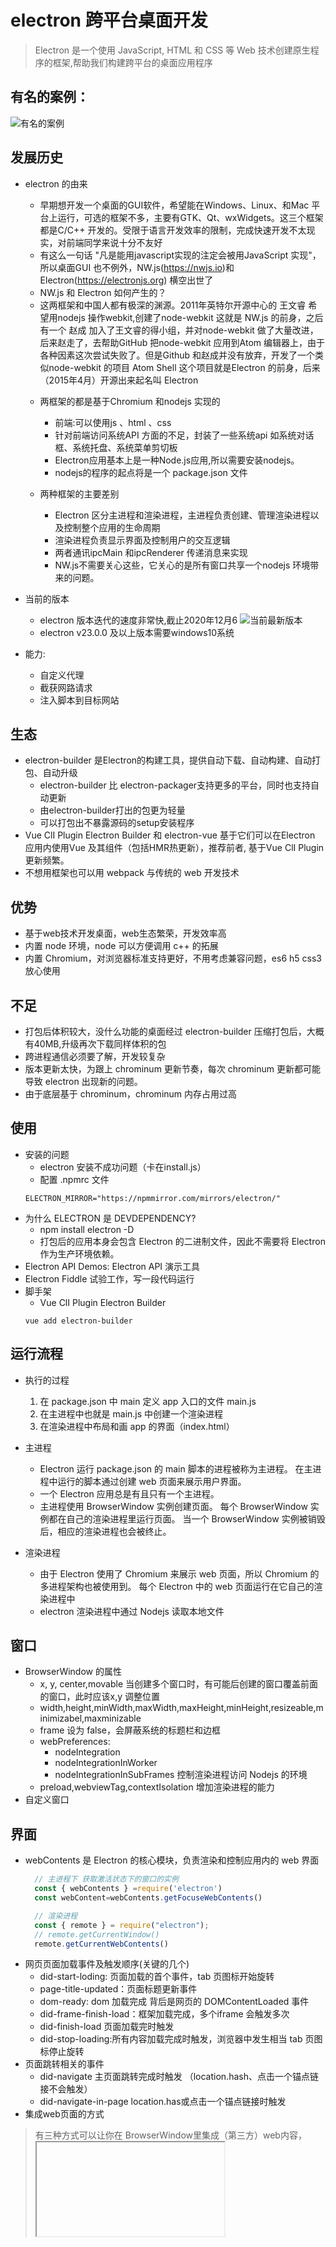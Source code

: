 # electron 跨平台桌面开发
> Electron 是一个使用 JavaScript, HTML 和 CSS 等 Web 技术创建原生程序的框架,帮助我们构建跨平台的桌面应用程序
## 有名的案例：
![有名的案例](./imgs/case.png)
## 发展历史
* electron 的由来
  - 早期想开发一个桌面的GUI软件，希望能在Windows、Linux、和Mac 平台上运行，可选的框架不多，主要有GTK、Qt、wxWidgets。这三个框架都是C/C++ 开发的。受限于语言开发效率的限制，完成快速开发不太现实，对前端同学来说十分不友好
  - 有这么一句话 "凡是能用javascript实现的注定会被用JavaScript 实现"，所以桌面GUI 也不例外，NW.js(https://nwjs.io)和Electron(https://electronjs.org) 横空出世了
  + NW.js 和 Electron 如何产生的？
   - 这两框架和中国人都有极深的渊源。2011年英特尔开源中心的 王文睿 希望用nodejs 操作webkit,创建了node-webkit 这就是 NW.js 的前身，之后有一个 赵成 加入了王文睿的得小组，并对node-webkit 做了大量改进，后来赵走了，去帮助GitHub 把node-webkit 应用到Atom 编辑器上，由于各种因素这次尝试失败了。但是Github 和赵成并没有放弃，开发了一个类似node-webkit 的项目 Atom Shell 这个项目就是Electron 的前身，后来（2015年4月）开源出来起名叫 Electron

  + 两框架的都是基于Chromium 和nodejs 实现的
    - 前端:可以使用js 、html 、css
    - 针对前端访问系统API 方面的不足，封装了一些系统api 如系统对话框、系统托盘、系统菜单剪切板
    - Electron应用基本上是一种Node.js应用,所以需要安装nodejs。
    - nodejs的程序的起点将是一个 package.json 文件

  + 两种框架的主要差别
    - Electron 区分主进程和渲染进程，主进程负责创建、管理渲染进程以及控制整个应用的生命周期
    - 渲染进程负责显示界面及控制用户的交互逻辑
    - 两者通讯ipcMain 和ipcRenderer 传递消息来实现
    - NW.js不需要关心这些，它关心的是所有窗口共享一个nodejs 环境带来的问题。
* 当前的版本
  - electron 版本迭代的速度非常快,截止2020年12月6
  ![当前最新版本](./imgs/版本说明.png)
  - electron v23.0.0 及以上版本需要windows10系统 
* 能力:
  - 自定义代理
  - 截获网路请求
  - 注入脚本到目标网站
## 生态
* electron-builder 是Electron的构建工具，提供自动下载、自动构建、自动打包、自动升级
  - electron-builder 比 electron-packager支持更多的平台，同时也支持自动更新
  - 由electron-builder打出的包更为轻量
  - 可以打包出不暴露源码的setup安装程序
* Vue ClI Plugin Electron Builder 和 electron-vue 基于它们可以在Electron 应用内使用Vue 及其组件（包括HMR热更新），推荐前者, 基于Vue ClI Plugin 更新频繁。
* 不想用框架也可以用 webpack 与传统的 web 开发技术
## 优势
* 基于web技术开发桌面，web生态繁荣，开发效率高
* 内置 node 环境，node 可以方便调用 c++ 的拓展
* 内置 Chromium，对浏览器标准支持更好，不用考虑兼容问题，es6 h5 css3 放心使用
## 不足
* 打包后体积较大，没什么功能的桌面经过 electron-builder 压缩打包后，大概有40MB,升级再次下载同样体积的包
* 跨进程通信必须要了解，开发较复杂
* 版本更新太快，为跟上 chrominum 更新节奏，每次 chrominum 更新都可能导致 electron 出现新的问题。
* 由于底层基于 chrominum，chrominum 内存占用过高
## 使用
* 安装的问题
    - electron 安装不成功问题（卡在install.js）
    - 配置 .npmrc 文件
    ```
    ELECTRON_MIRROR="https://npmmirror.com/mirrors/electron/"
    ```
* 为什么 ELECTRON 是 DEVDEPENDENCY?
    - npm install electron -D
    - 打包后的应用本身会包含 Electron 的二进制文件，因此不需要将 Electron 作为生产环境依赖。
* Electron API Demos: Electron API 演示工具
* Electron Fiddle 试验工作，写一段代码运行
* 脚手架
  - Vue ClI Plugin Electron Builder
  ```
  vue add electron-builder
  ```
## 运行流程
* 执行的过程
    1. 在 package.json 中 main 定义 app 入口的文件 main.js
    2. 在主进程中也就是 main.js 中创建一个渲染进程
    3. 在渲染进程中布局和画 app 的界面（index.html）

* 主进程
    - Electron 运行 package.json 的 main 脚本的进程被称为主进程。 在主进程中运行的脚本通过创建 web 页面来展示用户界面。
    - 一个 Electron 应用总是有且只有一个主进程。
    - 主进程使用 BrowserWindow 实例创建页面。 每个 BrowserWindow 实例都在自己的渲染进程里运行页面。 当一个 BrowserWindow 实例被销毁后，相应的渲染进程也会被终止。

* 渲染进程
    - 由于 Electron 使用了 Chromium 来展示 web 页面，所以 Chromium 的多进程架构也被使用到。 每个 Electron 中的 web 页面运行在它自己的渲染进程中
    - electron 渲染进程中通过 Nodejs 读取本地文件
## 窗口
* BrowserWindow 的属性
    - x, y, center,movable 当创建多个窗口时，有可能后创建的窗口覆盖前面的窗口，此时应该x,y 调整位置
    - width,height,minWidth,maxWidth,maxHeight,minHeight,resizeable,minimizabel,maxminizable
    - frame 设为 false，会屏蔽系统的标题栏和边框
    + webPreferences: 
      - nodeIntegration
      - nodeIntegrationInWorker
      - nodeIntegrationInSubFrames 控制渲染进程访问 Nodejs 的环境
    - preload,webviewTag,contextIsolation 增加渲染进程的能力
* 自定义窗口
## 界面
* webContents 是 Electron 的核心模块，负责渲染和控制应用内的 web 界面
  ```js 
    // 主进程下 获取激活状态下的窗口的实例
    const { webContents } =require('electron')
    const webContent=webContents.getFocuseWebContents()

    // 渲染进程
    const { remote } = require("electron");
    // remote.getCurrentWindow()
    remote.getCurrentWebContents()
  ```
* 网页页面加载事件及触发顺序(关键的几个)
  - did-start-loding: 页面加载的首个事件，tab 页图标开始旋转
  - page-title-updated：页面标题更新事件
  - dom-ready: dom 加载完成 背后是网页的 DOMContentLoaded 事件
  - did-frame-finish-load：框架加载完成，多个iframe 会触发多次
  - did-finish-load 页面加载完时触发
  - did-stop-loading:所有内容加载完成时触发，浏览器中发生相当 tab 页图标停止旋转
* 页面跳转相关的事件
  - did-navigate 主页面跳转完成时触发 （location.hash、点击一个锚点链接不会触发）
  - did-navigate-in-page location.has或点击一个锚点链接时触发 
* 集成web页面的方式
>有三种方式可以让你在 BrowserWindow里集成（第三方）web内容，<iframe>, <webview> 和 `BrowserViews 每个功能都略有不同，适用于不同的情况。 
  * iframe 共享宿主页面
    - webContents.isLoadingMainFrame MainFrame是否加载完成
  * webview 
    > 官方不建议使用，因为这个标签会发生剧烈的结构变化，可能会影响您应用程序的稳定性
    - WebView是一个自定义元素 (<webview>)，仅在 Electron 内工作。 所有与 <webview> 的通信都是异步使用 IPC 进行的，
    - 与 <iframe>相比，<webview> 往往稍慢，但在加载和与第三方内容通信以及处理各种事件方面提供了更大的控制，
     ```html
        <webview src="http://xxx.com/" preload="./test.js" nodeintegration></webview>
    ```
    ```js
        const webview = document.querySelector('webview')
        webview.addEventListener('dom-ready', () => {
            webview.openDevTools()
        })
    ```
    + nodeintegration 
        - 当有此属性时, webview 中的访客页将具有Node集成, 并且可以使用像 require 和 process 这样的node APIs 去访问低层系统资源。 Node 集成在访客页中默认是禁用的。

    + sendToHost 
        - 就像 ipcRenderer.send，不同的是消息会被发送到 host 页面上的 <webview> 元素，而不是主进程。

    + send
        - webview->向渲染进程发送消息

    + ipc-message 访客页面向嵌入页面发送异步消息时触发。
        ```js
            // In embedder page.
            const webview = document.querySelector('webview')
            webview.addEventListener('ipc-message', (event) => {
                console.log(event.channel)
            // Prints "pong"
            })
            webview.send('ping')

            // In guest page.
            const { ipcRenderer } = require('electron')
            ipcRenderer.on('ping', () => {
                ipcRenderer.sendToHost('pong')
            })
        ```
  * BrowserViews
    - 不是 DOM 的一部分，而是由主进程创建和控制
    - 它们只是现有窗口之上的另一层 Web 内容。与 BrowserWindow 内容完全分离
    - 替代webview标签.
    ```js   
        const view=new BrowserView({
            webPreference:{ preload }
        })
        view.setAutoResize({
            width:true,
            height:true
        })
        view.webContents.loadURL(url)

        win.setBrowserView(view) // 已设置过，会覆盖
        win.addBrowserView(view) // 添加多个,移除的加回来不会重新渲染
        win.removeBrowerView(view) // 移除窗口

        // css 显示和隐藏
        view.webContents.insertCSS('html{ display:block }')
        view.webContents.insertCSS('html{ display:none }')
    ```
## 增强渲染进程能力的属性
* preload 脚本注入
    - 由于预加载脚本与渲染器共享同一个全局 Window 接口，并且可以访问 Node.js API，因此它通过在 window 全局中暴露任意您的网络内容可以随后使用的 API 来增强渲染器。
    - 虽然预加载脚本与其所附加的渲染器在全局共享着一个 window 变数，但您并不能从中直接附加任何变数到 window 之中，因为默认是环境隔离的
    - 语境隔离（Context Isolation）意味着预加载脚本与渲染器的主要运行环境是隔离开来的，以避免泄漏任何具特权的 API 到您的网页内容代码中。
    - 取而代之，我们將使用 contextBridge 模块来安全地实现交互
      ```js
        // preload.js
        const { contextBridge } = require('electron')

        contextBridge.exposeInMainWorld('myAPI', {
            desktop: true
        })

        // renderer
        console.log(window.myAPI)
        // => { desktop: true }
        ```

    - executeJavaScript 返回一个 promise 对象 允许你执行一段脚本
* webSecurity 控制网页的同源策略，关闭后不会出现跨域
* contextIsolation 
* 渲染进程开启访问服务端的能力
  ```js
    // Create the browser window.
  win = new BrowserWindow({
    webPreferences: {
      // webSecurity: false, // 禁用同源策略
      nodeIntegration: true, // 在渲染进程中开启node环境
      contextIsolation: false, // 默认是true 关闭环境隔离
      // preload: path.join(__dirname, "preload.js"),
    },
  });
  ```
## 原生App特性
* 关于窗口：
  - 图标+产品名+版本号+版权+..
  - npm i electron-about-window 直接配置
  ```js
    const openAboutWindow = require("electron-about-window").default;
    const path = require("node:path");

    const create = () =>
    openAboutWindow({
        icon_path: path.join(__dirname, "icon.png"),
        package_json_dir: path.resolve(__dirname + "/../../../"),
        copyright: "Copyright (c) 2024 dragon",
        homepage: "https://github.com/dengyaolong/geektime-electron",
        bug_report_url: "https://github.com/dengyaolong/geektime-electron/issues",
    });
    module.exports = { create };

  ```
## 进程间的通讯
* ipcMain
  - 当在主进程中使用时，它处理从渲染器进程(网页)发送出来的异步和同步信息,当然也有可能从主进程向渲染进程发送消息。
  ```js
      const { ipcMain }  = require('electron')

      // 主进程发消息给渲染进程
      webContents.send('ping', 'whoooooooh!')

      // 给某个窗口发消息
      // const winId = BrowserWindow.getFocusedWindow().id;
      // 通过 id 查找窗口
      // let win = BrowserWindow.fromId(winId);
      // 给某个窗口发消息
      //  win.webContents.send('msg',winId,'我是 index.html 的数据');

      // 主进程监听 渲染进程发送的消息
      ipcMain.on('sendMsg', (event, data)=> {
          console.log('data\n ', data)
          console.log('event\n ', event) 
          // 主进程给渲染进程广播数据
          event.sender.send('sendFeedbackToRender', '来自主进程的反馈')
      })

  ```
* ipcRender
  > 使用它提供的一些方法从渲染进程 (web 页面) 发送同步或异步的消息到主进程。 也可以接收主进程回复的消息
  - 注意：主进程向渲染进程发消息，如果返回的对象是字符串或者数字 elctron 复制一份返回给渲染进程，渲染进程中持有的远程对象被回收，主进程相应的对象也会被回收
  ```js
    const { ipcRenderer } = require('electron');

    sendBtn.onclick = function () {
        // 发消息给主进程
        ipcRenderer.send('sendMsg', {name:'poetries', age: 23})
    }
    // 渲染进程监听主进程发送的消息
    ipcRenderer.on('ping', (event, message) => {
        console.log(message) // Prints 'whoooooooh!'
    })
* invoke
  ```js
    // Renderer process 触发一个事件
    ipcRenderer.invoke('some-name', someArgument).then((result) => {
        // ...
    })

    // Main process
    ipcMain.handle('some-name', async (event, someArgument) => {
        const result = await doSomeWork(someArgument)
            return result
        }
    )
  ```   
* 渲染进程间通讯
  ```js
    // Sends a message to a window with webContentsId
    ipcRenderer.sendTo(webContentsId, channel, ...args)

    // 消息会被发送到 host 页面上的 <webview> 元素
    ipcRenderer.sendToHost(channel, ...args)
  ```
* 其他一些事件api
  - removeListener
  - removeAllListeners
## 数据持久化
> 保存用户的数据存放地址供用户选择
* 获取常用文件路径
    - app.getPath('appData') 用户个性化数据目录
    - 重置用户数据目录
    ```js
        app.setPath('appData','D:\\xxxx\\xxx')
    ```
* 读写本地文件
  - lowdb
  - electron-store
* electron-store 对比 window.localStorage 优点
    - localStorage 仅在浏览器进程（渲染进程）中起作用。
    - localStorage 的容错性不是很高，因此，如果您的应用遇到错误并意外退出，则可能会丢失数据。
    - localStorage 仅支持持久字符串。 此模块支持任何JSON支持的类型。
    - localStorage 不是很安全，可能是由于xss攻击而泄漏信息。
    - electron-store 模块的API更好。 您可以设置并获取嵌套属性。 您可以设置默认的初始配置。

* vuex 、localstorage、electron-store 存储方式：
    - vuex存储在内存，localstorage则以文件的方式存储在本地，electron-store数据存储卸载应用之后依然存在。
* sqlite3(node-sqlite3)
    - 安装：见官网 node-sqlite3
    - knexjs sql 指令构建器，帮助我们把代码转成sql 语句，数据库返回的数据也会转成JSON 对象
    - 支持多种数据库：mysql、MSSQL、Oracle、
## Electron 中 编译 原生模块
* 自动编译（推荐）
  - 像 Node 项目一样安装模块，然后用 electron-rebuild 包重建这些模块以适配 Electron。 这个包可以自动识别当前 Electron 版本，为你的应用自动完成下载 headers、重新编译原生模块等步骤
  ```bash
    npm install --save-dev @electron/rebuild
    npx electron-rebuild

    # If you have trouble on Windows, try:
    .\node_modules\.bin\electron-rebuild.cmd

    # 你可以尝试使用 DEBUG 环境变量来重新运行 electron-rebuild，以便获取更详细的调试信息
    DEBUG=electron-rebuild npx electron-rebuild

  ```
## 注册唤起协议
* 调起应用时触发的钩子函数
  - mac 通过 app.on(‘open-url’, fun)监听
  - window 通过 app.on(“second-instance”,fun)监听 
## 集成 vue 的项目（vite）
* 如何在渲染环境下引入 ipcRenderer ？
  - 方案一：打开 node 环境开关（不推荐）
  - 方案二：preload 注入脚本形式
  - 注意：webpack 需要配置 target 为 electron 
## 集成 dll(动态链接库)
* npm i ffi-napi
* 使用场景：
  - 使用系统 Api 或 拓展应用程序
  - 使用第三方 dll ,如硬件设备进行通信
## 开机自启动
* node-auto-launch
## 调试
* vscode 主进程调试配置文件
    ```json
        {
            "version": "0.2.0",
            "compounds": [
                {
                "name": "Main + renderer",
                "configurations": ["Debug Main Process", "Debug Renderer Process"],
                "stopAll": true
                }
            ],
            "configurations": [
                {
                "name": "Debug Main Process",
                "type": "node",
                "request": "launch",
                "cwd": "${workspaceFolder}",
                "runtimeExecutable": "${workspaceFolder}/node_modules/.bin/electron",
                "windows": {
                  "runtimeExecutable": "${workspaceFolder}/node_modules/.bin/electron.cmd"
                },
                "args": [".", "--remote-debugging-port=9222"],
                "env": { "RUNNING_ENV": "dev" },
                "outputCapture": "std",
                "console": "integratedTerminal"
                },
                {
                "name": "Debug Renderer Process",
                "port": 9222,
                "request": "attach",
                "type": "chrome",
                "webRoot": "${workspaceFolder}/src"
                }
            ]
        }

    ```
  + 快捷键：刷新页面（未开起热重载）
    - mac:command+r 
    - windows:ctr+r
  
* 开发环境调试
    ```js
        const { app, BrowserWindow } = require('electron')
        let mainWindow
        app.on('ready', () => {
            mainWindow = new BrowserWindow({
                width:600
                height:400
            })
            if (process.env.NODE_ENV === "debug") {
                mainWindow.webContents.openDevTools()  
            }
        })
    ```

* 生产环境调试工具 
  - Debugtron

* Chrome 扩展支持
    - 工具加载 DevTools 扩展:electron-devtools-installer
    - 手动加载:Electron 只支持加载未打包的扩展 (即不能使用 .crx 文件)
    ```js
        const { app, session } = require('electron')
        const path = require('path')
        const os = require('os')

        // on macOS
        const reactDevToolsPath = path.join(
        os.homedir(),
        '/Library/Application Support/Google/Chrome/Default/Extensions/fmkadmapgofadopljbjfkapdkoienihi/4.9.0_0'
        )

        app.whenReady().then(async () => {
            await session.defaultSession.loadExtension(reactDevToolsPath)
        })
    ```
## 硬件
* 获取平台硬件信息
  - npm i systeminformation
  ```js
    const si = require('systeminformation');

    async function getHardwareInfo() {
    try {
        const osInfo = await si.osInfo();
        console.log('Operating System:', osInfo.distro, osInfo.release);

        const cpuInfo = await si.cpu();
        console.log('CPU:', cpuInfo.manufacturer, cpuInfo.brand, cpuInfo.speed);

        const memInfo = await si.mem();
        console.log('Total Memory:', memInfo.total);

        const diskInfo = await si.diskLayout();
        console.log('Disks:');
        diskInfo.forEach(disk => {
        console.log(`- ${disk.name} (${disk.size} GB)`);
        });

        const batteryInfo = await si.battery();
        console.log('Battery:', batteryInfo.hasbattery ? 'Present' : 'Not Present');

        const graphicsInfo = await si.graphics();
        console.log('Graphics:');
        graphicsInfo.controllers.forEach(controller => {
        console.log(`- ${controller.model}`);
        });
    } catch (error) {
        console.error('Error fetching hardware information:', error);
    }
    }

    getHardwareInfo();


   ```
* 获取设备唯一编号（控制分发）
  - npm install node-machine-id
  ```js
   import {machineId, machineIdSync} from 'node-machine-id';

    // Asyncronous call with async/await or Promise

    async function getMachineId() {
        let id = await machineId();
        ...
    }

    machineId().then((id) => {
        ...
    })

    // Syncronous call

    let id = machineIdSync()
    // id = c24b0fe51856497eebb6a2bfcd120247aac0d6334d670bb92e09a00ce8169365

    // hashed value (sha-256), default: false
    let id = machineIdSync({original: true})
    // id = 98912984-c4e9-5ceb-8000-03882a0485e4
  ```
* 阻止系统息屏
  ```js
   import { powerSaveBlocker } = from 'electron'
   powerSaveBlocker.start("prevent-display-sleep");
  ```
## 打包
* ![打包](./imgs/构建.png)
* electron-builder 打包过程
  - 收集配置信息：如图标、应用名、应用id、附加资源，没有使用默认的
  - 安装依赖
  - 生成asar
  - 准备二进制文件
  - 准备附加资源
  - 修改可执行程序：修改 electron.exe 如图标、应用名、应用id、附加资源
  - 应用签名：如果指定了签名信息，会使用 winCodeSign 的工具来为可执行文件签名，目的是防止分发时被篡改
  - 压缩资源
  - 生成卸载程序
  - 生成安装程序
## 更新
* 使用 electron-update
  - mac:   把 xxx-mac.zip、xxx.dmg、latest.yaml 三个文件到升级服务器
  - windows 把xxx-setup.exe 和 latest.yaml 两个文件放到升级服务器
  - linux  把 xxx.AppIamge 和 latest.yaml 两个文件放到升级服务器
## 监控
* 日志
  - npm i electron-log   主进程和渲染进程都可使用
  - 默认保存在 app.getPath("userData") 目录下的log.log 文件中
  ```js
    const log =require('electron-log')
    log.error('error')
    log.warn('warn')
    log.info('info')
    log.debug('debug')
   
  ```
* TODO
## 性能优化
* app体积优化 
TODO
## 安全
* Code signingz:代码签名是一种用来证明应用是由你创建的一种安全技术。您应该对应用程序进行签名，以使它不会触发用户操作系统的安全检查
* 保护用户界面不被捕获
  ```js
    win.setContentProtection(true);
  ```
* 源码混淆：
  - javascript-obfuscator 使用16进制、数组、匿名函数等手段来混淆代码。增加了源码逆向的难度，也降低了一定的执行效率
  ```bash
    npm i  javascript-obfuscator -D
    javascript-obfuscator test.js
  ```
  
